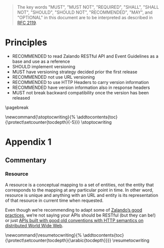 > The key words "MUST", "MUST NOT", "REQUIRED", "SHALL", "SHALL NOT", "SHOULD", "SHOULD NOT", "RECOMMENDED", "MAY", and "OPTIONAL" in this document are to be interpreted as described in [RFC 2119](https://www.ietf.org/rfc/rfc2119.txt).

# Principles

- RECOMMENDED to read Zalando RESTful API and Event Guidelines as a base and use as a reference
- SHOULD implement versioning
- MUST have versioning strategy decided prior the first release
- RECOMMENDED not use URL versioning
- RECOMMENDED to use HTTP Headers to carry version information
- RECOMMENDED have version information also in response headers
- MUST not break backward compatibility once the version has been released

\pagebreak

\newcommand{\stoptocwriting}{%
  \addtocontents{toc}{\protect\setcounter{tocdepth}{-5}}}
\stoptocwriting

# Appendix 1

## Commentary

### Resource

A resource is a conceptual mapping to a set of entities, not the entity that corresponds to the mapping at any particular point in time. In other word, resource is unique and anything with an URL and entity is its representation of that resource in current time when requested.

Even though we’re recommending to adapt some of [Zalando’s good practices](https://opensource.zalando.com/restful-api-guidelines/), we’re not saying your APIs should be RESTful (but they can be!) or just [APIs built with good old conventions with HTTP semantics on distributed World Wide Web](https://kieranpotts.com/rebranding-rest/).

\newcommand{\resumetocwriting}{%
  \addtocontents{toc}{\protect\setcounter{tocdepth}{\arabic{tocdepth}}}}
\resumetocwriting